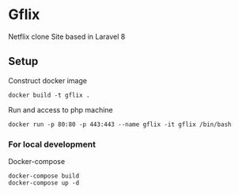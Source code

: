 # Gflix
Netflix clone Site based in Laravel 8

## Setup
Construct docker image
```terminal
docker build -t gflix .
```
Run and access to php machine
```terminal
docker run -p 80:80 -p 443:443 --name gflix -it gflix /bin/bash
```

### For local development
Docker-compose
```terminal
docker-compose build
docker-compose up -d
```
